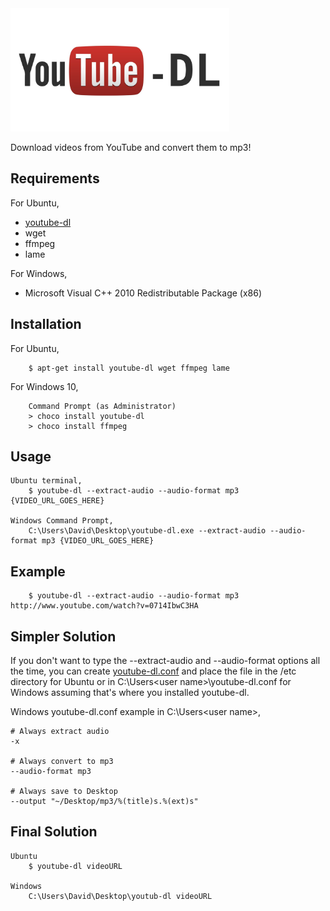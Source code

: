 <img src="./images/youtube-dl.jpg" width=350>

Download videos from YouTube and convert them to mp3!


## Requirements

For Ubuntu,
  * [youtube-dl](https://github.com/rg3/youtube-dl)
  * wget
  * ffmpeg
  * lame

For Windows,
  * Microsoft Visual C++ 2010 Redistributable Package (x86)

## Installation

For Ubuntu, 

```
    $ apt-get install youtube-dl wget ffmpeg lame
```

For Windows 10,

```
    Command Prompt (as Administrator)
    > choco install youtube-dl
    > choco install ffmpeg
```

## Usage

```
Ubuntu terminal,
    $ youtube-dl --extract-audio --audio-format mp3 {VIDEO_URL_GOES_HERE}

Windows Command Prompt,
    C:\Users\David\Desktop\youtube-dl.exe --extract-audio --audio-format mp3 {VIDEO_URL_GOES_HERE}

```


## Example

```
    $ youtube-dl --extract-audio --audio-format mp3 http://www.youtube.com/watch?v=0714IbwC3HA
```

## Simpler Solution
If you don't want to type the --extract-audio and --audio-format options all the time, you can create [youtube-dl.conf](https://github.com/davidclin/youtube-to-mp3/blob/master/youtube-dl.conf) and place the file in the /etc directory for Ubuntu or in C:\Users\<user name>\youtube-dl.conf for Windows assuming that's where you installed youtube-dl. 

Windows youtube-dl.conf example in C:\Users\<user name>,
```
# Always extract audio
-x

# Always convert to mp3
--audio-format mp3

# Always save to Desktop
--output "~/Desktop/mp3/%(title)s.%(ext)s"
```

## Final Solution
```
Ubuntu
    $ youtube-dl videoURL
    
Windows
    C:\Users\David\Desktop\youtub-dl videoURL
```



